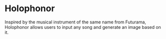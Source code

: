 # Holophonor
Inspired by the musical instrument of the same name from Futurama, Holophonor allows users to input any song and generate an image based on it.
